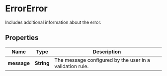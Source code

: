 

# ErrorError

Includes additional information about the error.

## Properties

| Name | Type | Description |
|------------ | ------------- | ------------- |
|**message** | **String** | The message configured by the user in a validation rule. |



